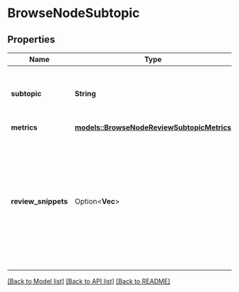 # BrowseNodeSubtopic

## Properties

Name | Type | Description | Notes
------------ | ------------- | ------------- | -------------
**subtopic** | **String** | The name of the browse node review subtopic. | 
**metrics** | [**models::BrowseNodeReviewSubtopicMetrics**](BrowseNodeReviewSubtopicMetrics.md) |  | 
**review_snippets** | Option<**Vec<String>**> | A list of up to three snippets from reviews that contain the topic. This value is `null` if there aren't enough review snippets for the subtopic. | [optional]

[[Back to Model list]](../README.md#documentation-for-models) [[Back to API list]](../README.md#documentation-for-api-endpoints) [[Back to README]](../README.md)


